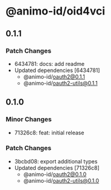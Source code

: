 # @animo-id/oid4vci

## 0.1.1

### Patch Changes

- 6434781: docs: add readme
- Updated dependencies [6434781]
  - @animo-id/oauth2@0.1.1
  - @animo-id/oauth2-utils@0.1.1

## 0.1.0

### Minor Changes

- 71326c8: feat: initial release

### Patch Changes

- 3bcbd08: export additional types
- Updated dependencies [71326c8]
  - @animo-id/oauth2@0.1.0
  - @animo-id/oauth2-utils@0.1.0
